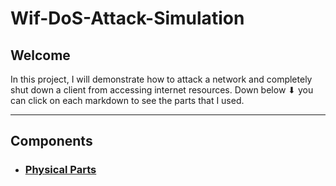 # Wif-DoS-Attack-Simulation

## Welcome 

<p>
  In this project, I will demonstrate how to attack a network and completely shut down a client from accessing internet resources. Down below ⬇ you can click on each markdown to see the parts that I used.   
</p>

<hr>

## Components 
- <h3> <a href="/DoS/parts.md"> Physical Parts </a> </h3>
